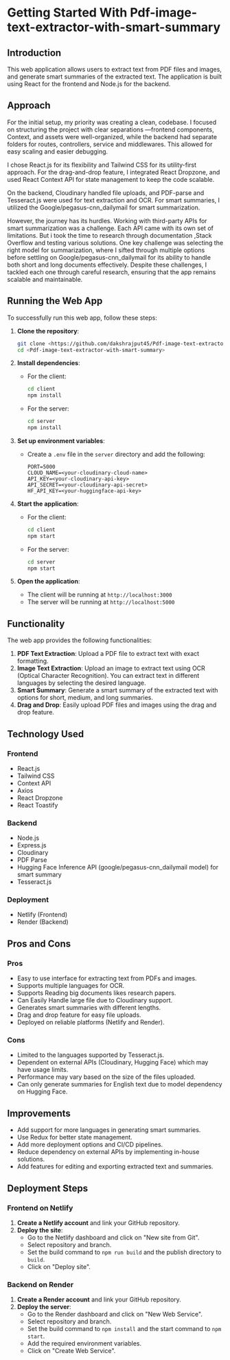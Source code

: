 # Getting Started With Pdf-image-text-extractor-with-smart-summary

## Introduction
This web application allows users to extract text from PDF files and images, and generate smart summaries of the extracted text. The application is built using React for the frontend and Node.js for the backend.

## Approach

For the initial setup, my priority was creating a clean, codebase. I focused on structuring the project with clear separations —frontend components, Context, and assets were well-organized, while the backend had separate folders for routes, controllers, service and middlewares. This allowed for easy scaling and easier debugging.

I chose React.js for its flexibility and Tailwind CSS for its utility-first approach. For the drag-and-drop feature, I integrated React Dropzone, and used React Context API for state management to keep the code scalable.

On the backend, Cloudinary handled file uploads, and PDF-parse and Tesseract.js were used for text extraction and OCR. For smart summaries, I utilized the Google/pegasus-cnn_dailymail for smart summarization.

However, the journey has its hurdles. Working with third-party APIs for smart summarization was a challenge. Each API came with its own set of limitations. But i took the time to research through documentation ,Stack Overflow and testing various solutions. One key challenge was selecting the right model for summarization, where I sifted through multiple options before settling on Google/pegasus-cnn_dailymail for its ability to handle both short and long documents effectively. 
Despite these challenges, I tackled each one through careful research, ensuring that the app remains scalable and maintainable.

## Running the Web App
To successfully run this web app, follow these steps:

1. **Clone the repository**:
   ```sh
   git clone <https://github.com/dakshrajput45/Pdf-image-text-extractor-with-smart-summary.git>
   cd <Pdf-image-text-extractor-with-smart-summary>
   ```
2. **Install dependencies**:
   - For the client:
     ```sh
     cd client
     npm install
     ```
   - For the server:
     ```sh
     cd server
     npm install
     ```
3. **Set up environment variables**:
   - Create a `.env` file in the `server` directory and add the following:
     ```
     PORT=5000
     CLOUD_NAME=<your-cloudinary-cloud-name>
     API_KEY=<your-cloudinary-api-key>
     API_SECRET=<your-cloudinary-api-secret>
     HF_API_KEY=<your-huggingface-api-key>
     ```
4. **Start the application**:
   - For the client:
     ```sh
     cd client
     npm start
     ```
   - For the server:
     ```sh
     cd server
     npm start
     ```

5. **Open the application**:
   - The client will be running at `http://localhost:3000`
   - The server will be running at `http://localhost:5000`


## Functionality
The web app provides the following functionalities:

1. **PDF Text Extraction**: Upload a PDF file to extract text with exact formatting.
2. **Image Text Extraction**: Upload an image to extract text using OCR (Optical Character Recognition). You can extract text in different languages by selecting the desired language.
3. **Smart Summary**: Generate a smart summary of the extracted text with options for short, medium, and long summaries.
4. **Drag and Drop**: Easily upload PDF files and images using the drag and drop feature.


## Technology Used

### Frontend
- React.js
- Tailwind CSS
- Context API
- Axios
- React Dropzone
- React Toastify

### Backend
- Node.js
- Express.js
- Cloudinary
- PDF Parse
- Hugging Face Inference API (google/pegasus-cnn_dailymail model) for smart summary
- Tesseract.js

### Deployment
- Netlify (Frontend)
- Render (Backend)


## Pros and Cons

### Pros
- Easy to use interface for extracting text from PDFs and images.
- Supports multiple languages for OCR.
- Supports Reading big documents likes research papers.
- Can Easily Handle large file due to Cloudinary support.
- Generates smart summaries with different lengths.
- Drag and drop feature for easy file uploads.
- Deployed on reliable platforms (Netlify and Render).

### Cons
- Limited to the languages supported by Tesseract.js.
- Dependent on external APIs (Cloudinary, Hugging Face) which may have usage limits.
- Performance may vary based on the size of the files uploaded.
- Can only generate summaries for English text due to model dependency on Hugging Face.

## Improvements
- Add support for more languages in generating smart summaries.
- Use Redux for better state management.
- Add more deployment options and CI/CD pipelines.
- Reduce dependency on external APIs by implementing in-house solutions.
- Add features for editing and exporting extracted text and summaries.


## Deployment Steps

### Frontend on Netlify
1. **Create a Netlify account** and link your GitHub repository.
2. **Deploy the site**:
   - Go to the Netlify dashboard and click on "New site from Git".
   - Select repository and branch.
   - Set the build command to `npm run build` and the publish directory to `build`.
   - Click on "Deploy site".

### Backend on Render
1. **Create a Render account** and link your GitHub repository.
2. **Deploy the server**:
   - Go to the Render dashboard and click on "New Web Service".
   - Select repository and branch.
   - Set the build command to `npm install` and the start command to `npm start`.
   - Add the required environment variables.
   - Click on "Create Web Service".